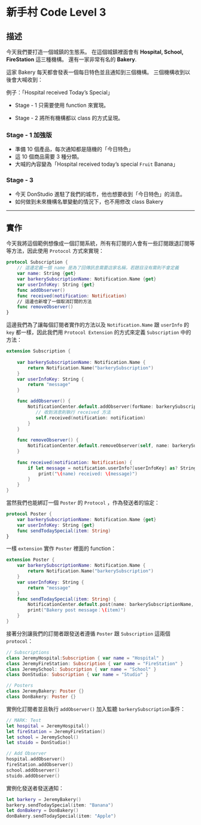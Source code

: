 # 新手村 Code Level 3

## 描述

今天我們要打造一個城鎮的生態系。
在這個城鎮裡面會有 **Hospital, School, FireStation** 這三種機構。
還有一家非常有名的 **Bakery**.

這家 Bakery 每天都會發表一個每日特色並且通知到三個機構。
三個機構收到以後會大喊收到：

例子：「Hospital received Today’s Special」

* Stage - 1
  只需要使用 function 來實現。

* Stage - 2
  將所有機構都以 class 的方式呈現。

### Stage - 1 加強版

- 準備 10 個產品，每次通知都是隨機的「今日特色」
- 這 10 個商品需要 3 種分類。
- 大喊的內容變為「Hospital received today’s special `Fruit` Banana」

### Stage - 3

- 今天 DonStudio 進駐了我們的城市，他也想要收到「今日特色」的消息。
- 如何做到未來機構名單變動的情況下，也不用修改 class Bakery

---



## 實作

今天我將這個範例想像成一個訂閱系統，所有有訂閱的人會有一些訂閱跟退訂閱等等方法，因此使用 `Protocol` 方式來實現：

```swift
protocol Subscription {
    // 這邊定義一個 name 是為了回傳訊息需要店家名稱，若題目沒有需則不會定義
    var name: String {get}
    var barkerySubscriptionName: Notification.Name {get}
    var userInfoKey: String {get}
    func addObserver()
    func received(notification: Notification)
    // 這邊也新增了一個取消訂閱的方法
    func removeObserver()
}
```

這邊我們為了讓每個訂閱者實作的方法以及 `Notification.Name` 跟 `userInfo` 的`key` 都一樣，因此我們用 `Protocol Extension` 的方式來定義 `Subscription` 中的方法：

```swift
extension Subscription {
    
    var barkerySubscriptionName: Notification.Name {
        return Notification.Name("barkerySubscription")
    }
    var userInfoKey: String {
        return "message"
    }

    func addObserver() {
        NotificationCenter.default.addObserver(forName: barkerySubscriptionName, object: nil, queue: nil) { (notification) in
           // 收到消息則執行 received 方法                                                                                              
           self.received(notification: notification)
        }
    }
    
    func removeObserver() {
        NotificationCenter.default.removeObserver(self, name: barkerySubscriptionName, object: nil)
    }
    
    func received(notification: Notification) {
        if let message = notification.userInfo?[userInfoKey] as? String {
            print("\(name) received: \(message)")
        }
    }
}
```

當然我們也能綁訂一個 `Poster` 的 `Protocol` ，作為發送者的協定：

```swift
protocol Poster {
    var barkerySubscriptionName: Notification.Name {get}
    var userInfoKey: String {get}
    func sendTodaySpecial(item: String)
}
```

一樣 `extension` 實作 `Poster` 裡面的 function：

```swift
extension Poster {
    var barkerySubscriptionName: Notification.Name {
        return Notification.Name("barkerySubscription")
    }
    var userInfoKey: String {
        return "message"
    }
    func sendTodaySpecial(item: String) {
        NotificationCenter.default.post(name: barkerySubscriptionName, object: nil, userInfo: [userInfoKey: item])
        print("Bakery post message：\(item)")
    }
}
```

接著分別讓我們的訂閱者跟發送者遵循 `Poster` 跟 `Subscription` 這兩個 `protocol`：

```swift
// Subscriptions
class JeremyHospital:Subscription { var name = "Hospital" }
class JeremyFireStation: Subscription { var name = "FireStation" }
class JeremySchool: Subscription { var name = "School" }
class DonStudio: Subscription { var name = "Studio" }

// Posters
class JeremyBakery: Poster {}
class DonBakery: Poster {}
```

實例化訂閱者並且執行 `addObserver()` 加入監聽 `barkerySubscription`事件：

```swift
// MARK: Test
let hospital = JeremyHospital()
let fireStation = JeremyFireStation()
let school = JeremySchool()
let stuido = DonStudio()

// Add Observer
hospital.addObserver()
fireStation.addObserver()
school.addObserver()
stuido.addObserver()
```

實例化發送者發送通知：

```swift
let barkery = JeremyBakery()
barkery.sendTodaySpecial(item: "Banana")
let donBakery = DonBakery()
donBakery.sendTodaySpecial(item: "Apple")
```


